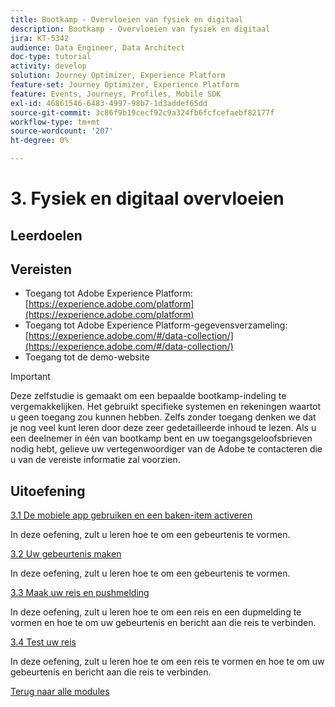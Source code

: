 ```yaml
---
title: Bootkamp - Overvloeien van fysiek en digitaal
description: Bootkamp - Overvloeien van fysiek en digitaal
jira: KT-5342
audience: Data Engineer, Data Architect
doc-type: tutorial
activity: develop
solution: Journey Optimizer, Experience Platform
feature-set: Journey Optimizer, Experience Platform
feature: Events, Journeys, Profiles, Mobile SDK
exl-id: 46861546-6483-4997-98b7-1d3addef65dd
source-git-commit: 3c86f9b19cecf92c9a324fb6fcfcefaebf82177f
workflow-type: tm+mt
source-wordcount: '207'
ht-degree: 0%

---
```


# 3. Fysiek en digitaal overvloeien

## Leerdoelen

## Vereisten

- Toegang tot Adobe Experience Platform: [https://experience.adobe.com/platform](https://experience.adobe.com/platform)
- Toegang tot Adobe Experience Platform-gegevensverzameling: [https://experience.adobe.com/#/data-collection/](https://experience.adobe.com/#/data-collection/)
- Toegang tot de demo-website

>[!IMPORTANT]
>
>Deze zelfstudie is gemaakt om een bepaalde bootkamp-indeling te vergemakkelijken. Het gebruikt specifieke systemen en rekeningen waartot u geen toegang zou kunnen hebben. Zelfs zonder toegang denken we dat je nog veel kunt leren door deze zeer gedetailleerde inhoud te lezen. Als u een deelnemer in één van bootkamp bent en uw toegangsgeloofsbrieven nodig hebt, gelieve uw vertegenwoordiger van de Adobe te contacteren die u van de vereiste informatie zal voorzien.

## Uitoefening

[3.1 De mobiele app gebruiken en een baken-item activeren](./ex1.md)

In deze oefening, zult u leren hoe te om een gebeurtenis te vormen.

[3.2 Uw gebeurtenis maken](./ex2.md)

In deze oefening, zult u leren hoe te om een gebeurtenis te vormen.

[3.3 Maak uw reis en pushmelding](./ex3.md)

In deze oefening, zult u leren hoe te om een reis en een dupmelding te vormen en hoe te om uw gebeurtenis en bericht aan die reis te verbinden.

[3.4 Test uw reis](./ex4.md)

In deze oefening, zult u leren hoe te om een reis te vormen en hoe te om uw gebeurtenis en bericht aan die reis te verbinden.

[Terug naar alle modules](../../overview.md)
